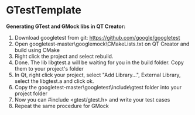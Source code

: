 # GTestTemplate

**Generating GTest and GMock libs in QT Creator:**

1. Download googletest from git: https://github.com/google/googletest
2. Open googletest-master\googlemock\CMakeLists.txt on QT Creator and build using CMake
3. Right click the project and select rebuild.
4. Done. The lib libgtest.a will be waiting for you in the build folder. Copy them to your project's folder
5. In Qt, right click your project, select "Add Library...", External Library, select the libgtest.a and click ok.
6. Copy the googletest-master\googletest\include\gtest folder into your project folder
7. Now you can #include <gtest/gtest.h> and write your test cases
8. Repeat the same procedure for GMock